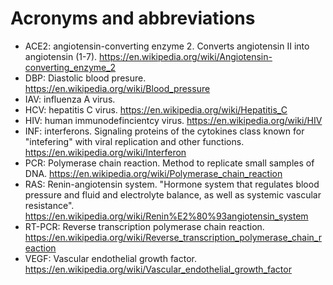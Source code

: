 # Acronyms and abbreviations

- ACE2: angiotensin-converting enzyme 2. Converts angiotensin II into angiotensin (1-7). https://en.wikipedia.org/wiki/Angiotensin-converting_enzyme_2
- DBP: Diastolic blood presure. https://en.wikipedia.org/wiki/Blood_pressure
- IAV: influenza A virus. 
- HCV: hepatitis C virus. https://en.wikipedia.org/wiki/Hepatitis_C
- HIV: human immunodefincientcy virus. https://en.wikipedia.org/wiki/HIV
- INF: interferons. Signaling proteins of the cytokines class known for "intefering" with viral replication and other functions. https://en.wikipedia.org/wiki/Interferon
- PCR: Polymerase chain reaction. Method to replicate small samples of DNA. https://en.wikipedia.org/wiki/Polymerase_chain_reaction
- RAS: Renin-angiotensin system. "Hormone system that regulates blood pressure and fluid and electrolyte balance, as well as systemic vascular resistance". https://en.wikipedia.org/wiki/Renin%E2%80%93angiotensin_system 
- RT-PCR: Reverse transcription polymerase chain reaction. https://en.wikipedia.org/wiki/Reverse_transcription_polymerase_chain_reaction
- VEGF: Vascular endothelial growth factor. https://en.wikipedia.org/wiki/Vascular_endothelial_growth_factor